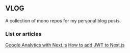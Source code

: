 ## VLOG
A collection of mono repos for my personal blog posts.

### List or articles

[Google Analytics with Next.js](https://janakhpon.gitlab.io/posts/nextjs-google-analytics)
[How to add JWT to Nest.js](https://janakhpon.gitlab.io/posts/nest-jwt)
